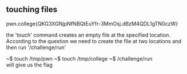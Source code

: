 ## touching files
pwn.college{QKG3XGNjpNfNBQtEuYfr-3MmOsj.dBzM4QDL1gTN0czW}

the 'touch' command creates an empty file at the specified location.<br>
According to the question we need to create the file at two locations and then run '/challenge/run'

~$ touch /tmp/pwn
~$ touch /tmp/college
~$ /challenge/run<br>
will give us the flag
